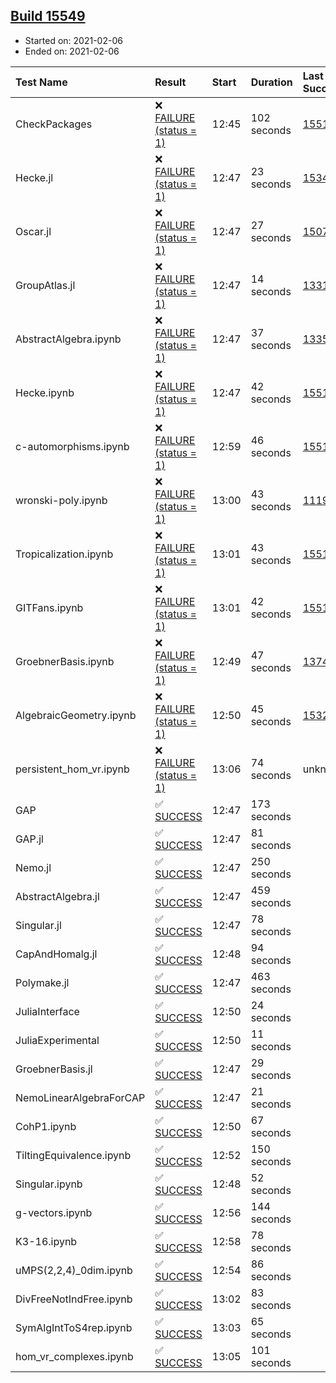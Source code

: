 ## [Build 15549](https://oscarci.mathematik.uni-kl.de/job/oscar/15549/)

* Started on: 2021-02-06
* Ended on: 2021-02-06

| Test Name    | Result | Start | Duration | Last Success | First Failure |
|:-------------|:-------|:------|:---------|:-------------|:--------------|
| CheckPackages | ❌ [FAILURE (status = 1)](https://oscarci.mathematik.uni-kl.de/job/oscar/15549/artifact/logs/build-15549/CheckPackages.log) | 12:45 | 102 seconds | [15514](https://oscarci.mathematik.uni-kl.de/job/oscar/15514/) | [15515](https://oscarci.mathematik.uni-kl.de/job/oscar/15515/) |
| Hecke.jl | ❌ [FAILURE (status = 1)](https://oscarci.mathematik.uni-kl.de/job/oscar/15549/artifact/logs/build-15549/Hecke.jl.log) | 12:47 | 23 seconds | [15344](https://oscarci.mathematik.uni-kl.de/job/oscar/15344/) | [15348](https://oscarci.mathematik.uni-kl.de/job/oscar/15348/) |
| Oscar.jl | ❌ [FAILURE (status = 1)](https://oscarci.mathematik.uni-kl.de/job/oscar/15549/artifact/logs/build-15549/Oscar.jl.log) | 12:47 | 27 seconds | [15079](https://oscarci.mathematik.uni-kl.de/job/oscar/15079/) | [15080](https://oscarci.mathematik.uni-kl.de/job/oscar/15080/) |
| GroupAtlas.jl | ❌ [FAILURE (status = 1)](https://oscarci.mathematik.uni-kl.de/job/oscar/15549/artifact/logs/build-15549/GroupAtlas.jl.log) | 12:47 | 14 seconds | [13311](https://oscarci.mathematik.uni-kl.de/job/oscar/13311/) | [13312](https://oscarci.mathematik.uni-kl.de/job/oscar/13312/) |
| AbstractAlgebra.ipynb | ❌ [FAILURE (status = 1)](https://oscarci.mathematik.uni-kl.de/job/oscar/15549/artifact/logs/build-15549/AbstractAlgebra.ipynb.log) | 12:47 | 37 seconds | [13355](https://oscarci.mathematik.uni-kl.de/job/oscar/13355/) | [13356](https://oscarci.mathematik.uni-kl.de/job/oscar/13356/) |
| Hecke.ipynb | ❌ [FAILURE (status = 1)](https://oscarci.mathematik.uni-kl.de/job/oscar/15549/artifact/logs/build-15549/Hecke.ipynb.log) | 12:47 | 42 seconds | [15514](https://oscarci.mathematik.uni-kl.de/job/oscar/15514/) | [15515](https://oscarci.mathematik.uni-kl.de/job/oscar/15515/) |
| c-automorphisms.ipynb | ❌ [FAILURE (status = 1)](https://oscarci.mathematik.uni-kl.de/job/oscar/15549/artifact/logs/build-15549/c-automorphisms.ipynb.log) | 12:59 | 46 seconds | [15514](https://oscarci.mathematik.uni-kl.de/job/oscar/15514/) | [15515](https://oscarci.mathematik.uni-kl.de/job/oscar/15515/) |
| wronski-poly.ipynb | ❌ [FAILURE (status = 1)](https://oscarci.mathematik.uni-kl.de/job/oscar/15549/artifact/logs/build-15549/wronski-poly.ipynb.log) | 13:00 | 43 seconds | [11192](https://oscarci.mathematik.uni-kl.de/job/oscar/11192/) | [11193](https://oscarci.mathematik.uni-kl.de/job/oscar/11193/) |
| Tropicalization.ipynb | ❌ [FAILURE (status = 1)](https://oscarci.mathematik.uni-kl.de/job/oscar/15549/artifact/logs/build-15549/Tropicalization.ipynb.log) | 13:01 | 43 seconds | [15514](https://oscarci.mathematik.uni-kl.de/job/oscar/15514/) | [15515](https://oscarci.mathematik.uni-kl.de/job/oscar/15515/) |
| GITFans.ipynb | ❌ [FAILURE (status = 1)](https://oscarci.mathematik.uni-kl.de/job/oscar/15549/artifact/logs/build-15549/GITFans.ipynb.log) | 13:01 | 42 seconds | [15514](https://oscarci.mathematik.uni-kl.de/job/oscar/15514/) | [15515](https://oscarci.mathematik.uni-kl.de/job/oscar/15515/) |
| GroebnerBasis.ipynb | ❌ [FAILURE (status = 1)](https://oscarci.mathematik.uni-kl.de/job/oscar/15549/artifact/logs/build-15549/GroebnerBasis.ipynb.log) | 12:49 | 47 seconds | [13748](https://oscarci.mathematik.uni-kl.de/job/oscar/13748/) | [13749](https://oscarci.mathematik.uni-kl.de/job/oscar/13749/) |
| AlgebraicGeometry.ipynb | ❌ [FAILURE (status = 1)](https://oscarci.mathematik.uni-kl.de/job/oscar/15549/artifact/logs/build-15549/AlgebraicGeometry.ipynb.log) | 12:50 | 45 seconds | [15322](https://oscarci.mathematik.uni-kl.de/job/oscar/15322/) | [15323](https://oscarci.mathematik.uni-kl.de/job/oscar/15323/) |
| persistent_hom_vr.ipynb | ❌ [FAILURE (status = 1)](https://oscarci.mathematik.uni-kl.de/job/oscar/15549/artifact/logs/build-15549/persistent_hom_vr.ipynb.log) | 13:06 | 74 seconds | unknown | unknown |
| GAP | ✅ [SUCCESS](https://oscarci.mathematik.uni-kl.de/job/oscar/15549/artifact/logs/build-15549/GAP.log) | 12:47 | 173 seconds |  |  |
| GAP.jl | ✅ [SUCCESS](https://oscarci.mathematik.uni-kl.de/job/oscar/15549/artifact/logs/build-15549/GAP.jl.log) | 12:47 | 81 seconds |  |  |
| Nemo.jl | ✅ [SUCCESS](https://oscarci.mathematik.uni-kl.de/job/oscar/15549/artifact/logs/build-15549/Nemo.jl.log) | 12:47 | 250 seconds |  |  |
| AbstractAlgebra.jl | ✅ [SUCCESS](https://oscarci.mathematik.uni-kl.de/job/oscar/15549/artifact/logs/build-15549/AbstractAlgebra.jl.log) | 12:47 | 459 seconds |  |  |
| Singular.jl | ✅ [SUCCESS](https://oscarci.mathematik.uni-kl.de/job/oscar/15549/artifact/logs/build-15549/Singular.jl.log) | 12:47 | 78 seconds |  |  |
| CapAndHomalg.jl | ✅ [SUCCESS](https://oscarci.mathematik.uni-kl.de/job/oscar/15549/artifact/logs/build-15549/CapAndHomalg.jl.log) | 12:48 | 94 seconds |  |  |
| Polymake.jl | ✅ [SUCCESS](https://oscarci.mathematik.uni-kl.de/job/oscar/15549/artifact/logs/build-15549/Polymake.jl.log) | 12:47 | 463 seconds |  |  |
| JuliaInterface | ✅ [SUCCESS](https://oscarci.mathematik.uni-kl.de/job/oscar/15549/artifact/logs/build-15549/JuliaInterface.log) | 12:50 | 24 seconds |  |  |
| JuliaExperimental | ✅ [SUCCESS](https://oscarci.mathematik.uni-kl.de/job/oscar/15549/artifact/logs/build-15549/JuliaExperimental.log) | 12:50 | 11 seconds |  |  |
| GroebnerBasis.jl | ✅ [SUCCESS](https://oscarci.mathematik.uni-kl.de/job/oscar/15549/artifact/logs/build-15549/GroebnerBasis.jl.log) | 12:47 | 29 seconds |  |  |
| NemoLinearAlgebraForCAP | ✅ [SUCCESS](https://oscarci.mathematik.uni-kl.de/job/oscar/15549/artifact/logs/build-15549/NemoLinearAlgebraForCAP.log) | 12:47 | 21 seconds |  |  |
| CohP1.ipynb | ✅ [SUCCESS](https://oscarci.mathematik.uni-kl.de/job/oscar/15549/artifact/logs/build-15549/CohP1.ipynb.log) | 12:50 | 67 seconds |  |  |
| TiltingEquivalence.ipynb | ✅ [SUCCESS](https://oscarci.mathematik.uni-kl.de/job/oscar/15549/artifact/logs/build-15549/TiltingEquivalence.ipynb.log) | 12:52 | 150 seconds |  |  |
| Singular.ipynb | ✅ [SUCCESS](https://oscarci.mathematik.uni-kl.de/job/oscar/15549/artifact/logs/build-15549/Singular.ipynb.log) | 12:48 | 52 seconds |  |  |
| g-vectors.ipynb | ✅ [SUCCESS](https://oscarci.mathematik.uni-kl.de/job/oscar/15549/artifact/logs/build-15549/g-vectors.ipynb.log) | 12:56 | 144 seconds |  |  |
| K3-16.ipynb | ✅ [SUCCESS](https://oscarci.mathematik.uni-kl.de/job/oscar/15549/artifact/logs/build-15549/K3-16.ipynb.log) | 12:58 | 78 seconds |  |  |
| uMPS(2,2,4)_0dim.ipynb | ✅ [SUCCESS](https://oscarci.mathematik.uni-kl.de/job/oscar/15549/artifact/logs/build-15549/uMPS-2-2-4-_0dim.ipynb.log) | 12:54 | 86 seconds |  |  |
| DivFreeNotIndFree.ipynb | ✅ [SUCCESS](https://oscarci.mathematik.uni-kl.de/job/oscar/15549/artifact/logs/build-15549/DivFreeNotIndFree.ipynb.log) | 13:02 | 83 seconds |  |  |
| SymAlgIntToS4rep.ipynb | ✅ [SUCCESS](https://oscarci.mathematik.uni-kl.de/job/oscar/15549/artifact/logs/build-15549/SymAlgIntToS4rep.ipynb.log) | 13:03 | 65 seconds |  |  |
| hom_vr_complexes.ipynb | ✅ [SUCCESS](https://oscarci.mathematik.uni-kl.de/job/oscar/15549/artifact/logs/build-15549/hom_vr_complexes.ipynb.log) | 13:05 | 101 seconds |  |  |
